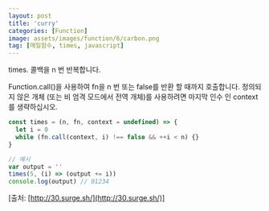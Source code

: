 ```yaml
---
layout: post
title: 'curry'
categories: [Function]
image: assets/images/function/6/carbon.png
tag: [매일함수, times, javascript]
---
```


times. 콜백을 n 번 반복합니다.

Function.call()을 사용하여 fn을 n 번 또는 false를 반환 할 때까지 호출합니다.
정의되지 않은 개체 (또는 비 엄격 모드에서 전역 개체)를 사용하려면 마지막 인수 인 context를 생략하십시오.

```javascript
const times = (n, fn, context = undefined) => {
  let i = 0
  while (fn.call(context, i) !== false && ++i < n) {}
}

// 예시
var output = ''
times(5, (i) => (output += i))
console.log(output) // 01234
```

[출처: [http://30.surge.sh/](http://30.surge.sh/)]
